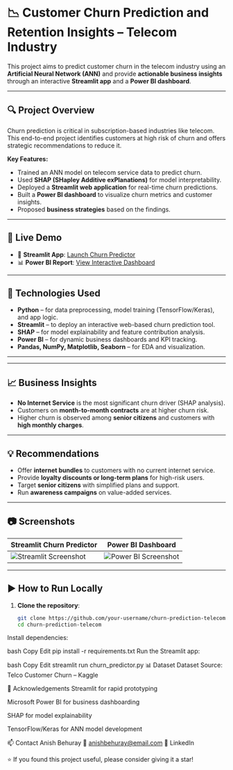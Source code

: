 # 📉 Customer Churn Prediction and Retention Insights – Telecom Industry

This project aims to predict customer churn in the telecom industry using an **Artificial Neural Network (ANN)** and provide **actionable business insights** through an interactive **Streamlit app** and a **Power BI dashboard**.

---

## 🔍 Project Overview

Churn prediction is critical in subscription-based industries like telecom. This end-to-end project identifies customers at high risk of churn and offers strategic recommendations to reduce it.

**Key Features:**
- Trained an ANN model on telecom service data to predict churn.
- Used **SHAP (SHapley Additive exPlanations)** for model interpretability.
- Deployed a **Streamlit web application** for real-time churn predictions.
- Built a **Power BI dashboard** to visualize churn metrics and customer insights.
- Proposed **business strategies** based on the findings.

---

## 🚀 Live Demo

- 🔗 **Streamlit App**: [Launch Churn Predictor](https://your-streamlit-app-link)
- 📊 **Power BI Report**: [View Interactive Dashboard](https://your-powerbi-report-link)

---

## 🧠 Technologies Used

- **Python** – for data preprocessing, model training (TensorFlow/Keras), and app logic.
- **Streamlit** – to deploy an interactive web-based churn prediction tool.
- **SHAP** – for model explainability and feature contribution analysis.
- **Power BI** – for dynamic business dashboards and KPI tracking.
- **Pandas, NumPy, Matplotlib, Seaborn** – for EDA and visualization.

---

---

## 📈 Business Insights

- **No Internet Service** is the most significant churn driver (SHAP analysis).
- Customers on **month-to-month contracts** are at higher churn risk.
- Higher churn is observed among **senior citizens** and customers with **high monthly charges**.

---

## 💡 Recommendations

- Offer **internet bundles** to customers with no current internet service.
- Provide **loyalty discounts or long-term plans** for high-risk users.
- Target **senior citizens** with simplified plans and support.
- Run **awareness campaigns** on value-added services.

---

## 📷 Screenshots

| Streamlit Churn Predictor | Power BI Dashboard |
|---------------------------|---------------------|
| ![Streamlit Screenshot](https://your-streamlit-image-link.com) | ![Power BI Screenshot](https://your-powerbi-image-link.com) |

---

## ▶️ How to Run Locally

1. **Clone the repository**:
   ```bash
   git clone https://github.com/your-username/churn-prediction-telecom.git
   cd churn-prediction-telecom

Install dependencies:

bash
Copy
Edit
pip install -r requirements.txt
Run the Streamlit app:

bash
Copy
Edit
streamlit run churn_predictor.py
📊 Dataset
Dataset Source: Telco Customer Churn – Kaggle

🙌 Acknowledgements
Streamlit for rapid prototyping

Microsoft Power BI for business dashboarding

SHAP for model explainability

TensorFlow/Keras for ANN model development

📫 Contact
Anish Behuray
📧 anishbehuray@email.com
🔗 LinkedIn

⭐ If you found this project useful, please consider giving it a star!


